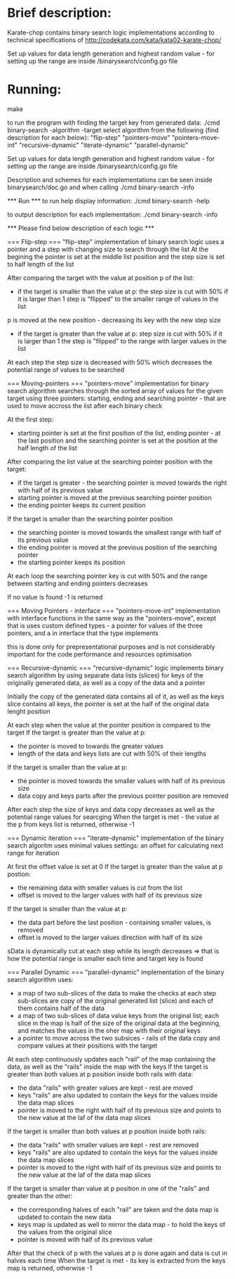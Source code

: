 # Brief description:
Karate-chop contains binary search logic implementations according to
technical specifications of 
http://codekata.com/kata/kata02-karate-chop/

Set up values for data length generation and highest random value - for setting up the range
are inside /binarysearch/config.go file 

# Running:
make

to run the program with finding the target key from generated data:
./cmd binary-search -algorithm <algorithm-name> -target <target-value>
select algorithm from the following (find description for each below):
    "flip-step"
    "pointers-move"
    "pointers-move-int"
    "recursive-dynamic"
    "iterate-dynamic"
    "parallel-dynamic"

Set up values for data length generation and highest random value - for setting up the range
are inside /binarysearch/config.go file 

Description and schemes for each implementations can be seen inside 
binarysearch/doc.go
and when calling ./cmd binary-search -info <algorithm-name>

*** Run ***
to run help display information:
./cmd binary-search -help

to output description for each implementation:
./cmd binary-search -info <algorithm-name>


*** Please find below description of each logic ***

=== Flip-step ===
"flip-step" implementation of binary search logic uses a pointer and a step with changing size to
search through the list
At the begining the pointer is set at the middle list position and the step size is set to half length of the list

After comparing the target with the value at position p of the list:
* if the target is smaller than the value at p:
the step size is cut with 50% if it is larger than 1
step is "flipped" to the smaller range of values in the list
           
p is moved at the new position - decreasing its key with the new step size

* if the target is greater than the value at p:
step size is cut with 50% if it is larger than 1
the step is "flipped" to the range with larger values in the list
                
At each step the step size is decreased with 50% which decreases the potential range of values
to be searched


=== Moving-pointers ===
"pointers-move" implementation for binary search algorithm searches through the sorted 
array of values for the given target using three pointers:
starting, ending and searching pointer - that are used to move accross the list after each binary check 

At the first step:
* starting pointer is set at the first position of the list, ending pointer - 
at the last position and the searching pointer is set at the position at the half length of the list

After comparing the list value at the searching pointer position with the target:
* if the target is greater - the searching pointer is moved towards the right with 
half of its previous value
* starting pointer is moved at the previous searching pointer position
* the ending pointer keeps its current position
								   
If the target is smaller than the searching pointer position
* the searching pointer is moved towards the smallest range with half of its previous value 
* the ending pointer is moved at the previous position of the searching pointer
* the starting pointer keeps its position

At each loop the searching pointer key is cut with 50% and the range between starting and ending pointers decreases

If no value is found -1 is returned




=== Moving Pointers - interface ===
"pointers-move-int" implementation with interface functions in the same way 
as the "pointers-move", except that is uses custom defined types - 
a pointer for values of the three pointers, and a in interface
that the type implements

this is done only for prepresentational purposes and is not considerably important
for the code performance and resources optimisation




=== Recursive-dynamic ===
"recursive-dynamic" logic implements binary search algorithm by using 
separate data lists (slices) for keys of the originally generated data, as well as 
a copy of the data and a pointer

Initially the copy of the generated data contains all of it, as well as the keys slice 
contains all keys, the pointer is set at the half of the original data lenght position

At each step when the value at the pointer position is compared to the target
If the target is greater than the value at p:
* the pointer is moved to towards the greater values
* length of the data and keys lists are cut with 50% of their lengths

If the target is smaller than the value at p:
* the pointer is moved towards the smaller values with half of its previous size
* data copy and keys parts after the previous pointer position are removed
													
After each step the size of keys and data copy decreases as well as the potential range values
for searcging
When the target is met - the value at the p from keys list is returned, otherwise -1




=== Dynamic iteration ===
"iterate-dynamic" implementation of the binary search algoritm uses minimal values settings:
an offset for calculating next range for iteration

At first the offset value is set at 0
If the target is greater than the value at p postion:
* the remaining data with smaller values is cut from the list
* offset is moved to the larger values with half of its previous size

If the target is smaller than the value at p:
* the data part before the last position - containing smaller values, is removed
* offset is moved to the larger values direction with half of its size

sData is dynamically cut at each step while its length decreases => that is how the potential range is smaller each time
and target key is found



=== Parallel Dynamic ===
"parallel-dynamic" implementation of the binary search algorithm uses:
* a map of two sub-slices of the data to make the checks at each step
sub-slices are copy of the original generated list (slice) and each of them contains half of the data
* a map of two sub-slices of data value keys from the original list; each slice in the map is half
of the size of the original data at the beginning, and matches the values in the oher map
with their original keys
* a pointer to move across the two subsices - rails of the data copy and compare values at their positions
with the target

At each step continuously updates each "rail" of the map containing the data,
as well as the "rails" inside the map with the keys
If the target is greater than both values at p position inside both rails with data:
* the data "rails" with greater values are kept - rest are moved
* keys "rails" are also updated to contain the keys for the values inside the data map slices
* pointer is moved to the right with half of its previous size and points to the new value
at the laf of the data map slices

If the target is smaller than both values at p position inside both rails:
* the data "rails" with smaller values are kept - rest are removed
* keys "rails" are also updated to contain the keys for the values inside the data map slices
* pointer is moved to the right with half of its previous size and points to the new value
at the laf of the data map slices

		   
If the target is smaller than value at p position in one of the "rails" and greater than the other:
* the corresponding halves of each "rail" are taken and the data map is updated to 
contain the new data
* keys map is updated as well to mirror the data map - to hold the keys of the values from the original slice
* pointer is moved with half of its previous value
 
After that the check of p with the values at p is done again and data is cut in halves each time
When the target is met - its key is extracted from the keys map is returned, otherwise -1

